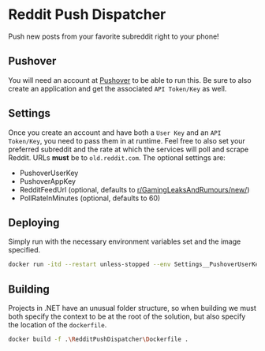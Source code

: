 # Reddit Push Dispatcher
Push new posts from your favorite subreddit right to your phone!

## Pushover
You will need an account at [Pushover](https://pushover.net/) to be able to run this. Be sure to also create an application and get the associated `API Token/Key` as well.

## Settings
Once you create an account and have both a `User Key` and an `API Token/Key`, you need to pass them in at runtime. Feel free to also set your preferred subreddit and the rate at which the services will poll and scrape Reddit. URLs **must** be to `old.reddit.com`. The optional settings are:

* PushoverUserKey
* PushoverAppKey
* RedditFeedUrl (optional, defaults to [r/GamingLeaksAndRumours/new/](old.reddit.com/r/GamingLeaksAndRumours/new/))
* PollRateInMinutes (optional, defaults to 60)

## Deploying
Simply run with the necessary environment variables set and the image specified.
```bash
docker run -itd --restart unless-stopped --env Settings__PushoverUserKey='abcd1234' --env Settings__PushoverAppKey='abcd1234' ghcr.io/rickdgray/redditpushdispatcher:main
```

## Building
Projects in .NET have an unusual folder structure, so when building we must both specify the context to be at the root of the solution, but also specify the location of the `dockerfile`.
```bash
docker build -f .\RedditPushDispatcher\Dockerfile .
```
